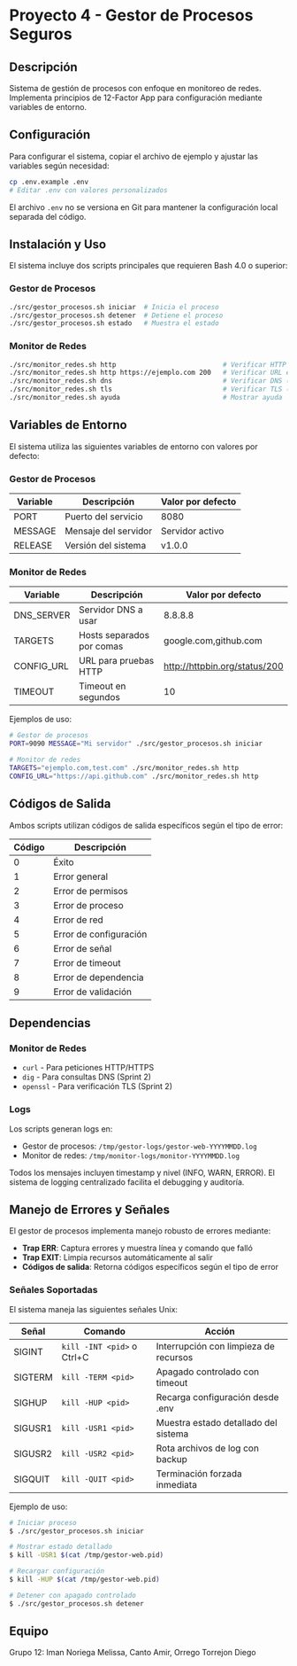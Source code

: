 # Proyecto 4 - Gestor de Procesos Seguros

## Descripción

Sistema de gestión de procesos con enfoque en monitoreo de redes. Implementa principios de 12-Factor App para configuración mediante variables de entorno.

## Configuración

Para configurar el sistema, copiar el archivo de ejemplo y ajustar las variables según necesidad:
```bash
cp .env.example .env
# Editar .env con valores personalizados
```

El archivo `.env` no se versiona en Git para mantener la configuración local separada del código.

## Instalación y Uso

El sistema incluye dos scripts principales que requieren Bash 4.0 o superior:

### Gestor de Procesos
```bash
./src/gestor_procesos.sh iniciar  # Inicia el proceso
./src/gestor_procesos.sh detener  # Detiene el proceso
./src/gestor_procesos.sh estado   # Muestra el estado
```

### Monitor de Redes
```bash
./src/monitor_redes.sh http                           # Verificar HTTP por defecto
./src/monitor_redes.sh http https://ejemplo.com 200   # Verificar URL específica
./src/monitor_redes.sh dns                            # Verificar DNS (Sprint 2)
./src/monitor_redes.sh tls                            # Verificar TLS (Sprint 2)
./src/monitor_redes.sh ayuda                          # Mostrar ayuda
```

## Variables de Entorno

El sistema utiliza las siguientes variables de entorno con valores por defecto:

### Gestor de Procesos
| Variable | Descripción | Valor por defecto |
|----------|-------------|-------------------|
| PORT | Puerto del servicio | 8080 |
| MESSAGE | Mensaje del servidor | Servidor activo |
| RELEASE | Versión del sistema | v1.0.0 |

### Monitor de Redes
| Variable | Descripción | Valor por defecto |
|----------|-------------|-------------------|
| DNS_SERVER | Servidor DNS a usar | 8.8.8.8 |
| TARGETS | Hosts separados por comas | google.com,github.com |
| CONFIG_URL | URL para pruebas HTTP | http://httpbin.org/status/200 |
| TIMEOUT | Timeout en segundos | 10 |

Ejemplos de uso:
```bash
# Gestor de procesos
PORT=9090 MESSAGE="Mi servidor" ./src/gestor_procesos.sh iniciar

# Monitor de redes
TARGETS="ejemplo.com,test.com" ./src/monitor_redes.sh http
CONFIG_URL="https://api.github.com" ./src/monitor_redes.sh http
```

## Códigos de Salida

Ambos scripts utilizan códigos de salida específicos según el tipo de error:

| Código | Descripción |
|--------|-------------|
| 0 | Éxito |
| 1 | Error general |
| 2 | Error de permisos |
| 3 | Error de proceso |
| 4 | Error de red |
| 5 | Error de configuración |
| 6 | Error de señal |
| 7 | Error de timeout |
| 8 | Error de dependencia |
| 9 | Error de validación |

## Dependencias

### Monitor de Redes
- `curl` - Para peticiones HTTP/HTTPS
- `dig` - Para consultas DNS (Sprint 2)
- `openssl` - Para verificación TLS (Sprint 2)

### Logs

Los scripts generan logs en:
- Gestor de procesos: `/tmp/gestor-logs/gestor-web-YYYYMMDD.log`
- Monitor de redes: `/tmp/monitor-logs/monitor-YYYYMMDD.log`

Todos los mensajes incluyen timestamp y nivel (INFO, WARN, ERROR). El sistema de logging centralizado facilita el debugging y auditoría.

## Manejo de Errores y Señales

El gestor de procesos implementa manejo robusto de errores mediante:
- **Trap ERR**: Captura errores y muestra línea y comando que falló
- **Trap EXIT**: Limpia recursos automáticamente al salir
- **Códigos de salida**: Retorna códigos específicos según el tipo de error

### Señales Soportadas

El sistema maneja las siguientes señales Unix:

| Señal | Comando | Acción |
|-------|---------|---------|
| SIGINT | `kill -INT <pid>` o Ctrl+C | Interrupción con limpieza de recursos |
| SIGTERM | `kill -TERM <pid>` | Apagado controlado con timeout |
| SIGHUP | `kill -HUP <pid>` | Recarga configuración desde .env |
| SIGUSR1 | `kill -USR1 <pid>` | Muestra estado detallado del sistema |
| SIGUSR2 | `kill -USR2 <pid>` | Rota archivos de log con backup |
| SIGQUIT | `kill -QUIT <pid>` | Terminación forzada inmediata |

Ejemplo de uso:
```bash
# Iniciar proceso
$ ./src/gestor_procesos.sh iniciar

# Mostrar estado detallado
$ kill -USR1 $(cat /tmp/gestor-web.pid)

# Recargar configuración
$ kill -HUP $(cat /tmp/gestor-web.pid)

# Detener con apagado controlado
$ ./src/gestor_procesos.sh detener
```


## Equipo

Grupo 12: Iman Noriega Melissa, Canto Amir, Orrego Torrejon Diego